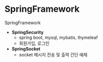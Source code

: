# SpringFramework
SpringFramework



- **SpringSecurity**
	- spring boot, mysql, mybatis, thymeleaf
	- 회원가입, 로그인
- **SpringSocket**
	- socket 메시지 전송 및 출력 간단 예제
